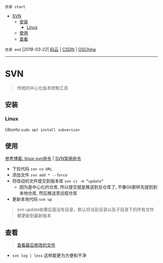 `目录 start`
 
- [SVN](#svn)
    - [安装](#安装)
        - [Linux](#linux)
    - [使用](#使用)
    - [查看](#查看)

`目录 end` |_2018-03-22_| [码云](https://gitee.com/kcp1104) | [CSDN](http://blog.csdn.net/kcp606) | [OSChina](https://my.oschina.net/kcp1104)
****************************************
# SVN
> 传统的中心化版本控制工具

## 安装
### Linux
_Ubuntu_
`sudo apt install subversion`

## 使用
[参考博客: linux-svn命令](http://blog.csdn.net/gexiaobaohelloworld/article/details/7752862) | [SVN常用命令](http://www.cnblogs.com/SanMaoSpace/p/5102878.html)  

- 下拉代码 `svn co URL`  
- 添加文件 `svn add * --force`  
- 将改动的文件提交到版本库 `svn ci -m “update“` 
    - 因为是中心化的仓库, 所以提交就是推送到总仓库了, 不像Git那样先提到到本地仓库, 然后推送至远程仓库
- 更新本地代码 `svn up`  
> svn update如果后面没有目录，默认将当前目录以及子目录下的所有文件都更新到最新版本

## 查看
> [查看最后修改的文件](https://java-er.com/blog/svn-last-files/)

- `svn log | less` 这样能更为方便和干净
